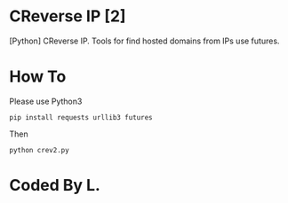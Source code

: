 # CReverse IP [2]
[Python] CReverse IP. Tools for find hosted domains from IPs use futures.
# How To
Please use Python3
```
pip install requests urllib3 futures
```
Then
```
python crev2.py
```
# Coded By L.
